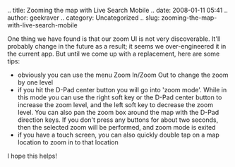 .. title: Zooming the map with Live Search Mobile
.. date: 2008-01-11 05:41
.. author: geekraver
.. category: Uncategorized
.. slug: zooming-the-map-with-live-search-mobile

One thing we have found is that our zoom UI is not very discoverable.
It'll probably change in the future as a result; it seems we
over-engineered it in the current app. But until we come up with a
replacement, here are some tips:

-   obviously you can use the menu Zoom In/Zoom Out to change the zoom
    by one level
-   if you hit the D-Pad center button you will go into 'zoom mode'.
    While in this mode you can use the right soft key or the D-Pad
    center button to increase the zoom level, and the left soft key to
    decrease the zoom level. You can also pan the zoom box around the
    map with the D-Pad direction keys. If you don't press any buttons
    for about two seconds, then the selected zoom will be performed, and
    zoom mode is exited
-   if you have a touch screen, you can also quickly double tap on a map
    location to zoom in to that location

I hope this helps!